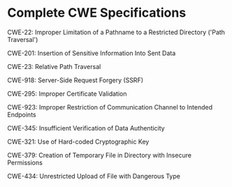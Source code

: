 

# Complete CWE Specifications

CWE-22: Improper Limitation of a Pathname to a Restricted Directory ('Path Traversal')

CWE-201: Insertion of Sensitive Information Into Sent Data

CWE-23: Relative Path Traversal

CWE-918: Server-Side Request Forgery (SSRF)

CWE-295: Improper Certificate Validation

CWE-923: Improper Restriction of Communication Channel to Intended Endpoints

CWE-345: Insufficient Verification of Data Authenticity

CWE-321: Use of Hard-coded Cryptographic Key

CWE-379: Creation of Temporary File in Directory with Insecure Permissions

CWE-434: Unrestricted Upload of File with Dangerous Type